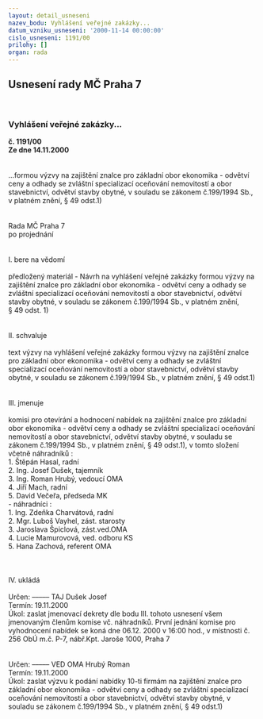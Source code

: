 ```yaml
---
layout: detail_usneseni
nazev_bodu: Vyhlášení veřejné zakázky...
datum_vzniku_usneseni: '2000-11-14 00:00:00'
cislo_usneseni: 1191/00
prilohy: []
organ: rada
---
```

<div id="ucUsn_pList" class="usn">
	<span><h2>Usnesení rady MČ Praha 7 </h2>
<br></span><div class="standBody">
<span><h3>Vyhlášení veřejné zakázky...</h3></span><div class="center">
		<strong>č. 1191/00</strong><br>
	</div>
<div class="center">
		<strong>Ze dne 14.11.2000</strong><br><br>
	</div>
<br>...formou výzvy na zajištění znalce pro základní obor ekonomika - odvětví ceny a odhady se zvláštní specializací oceňování nemovitostí a obor stavebnictví, odvětví stavby obytné, v souladu se zákonem č.199/1994 Sb., v platném znění, § 49 odst.1)<br><br><br>Rada MČ Praha 7<br>po projednání<br><br><br>I.	bere na vědomí<br><br> předložený materiál - Návrh na  vyhlášení veřejné zakázky formou výzvy na zajištění znalce pro základní obor ekonomika - odvětví ceny a odhady se zvláštní specializací oceňování nemovitostí a obor stavebnictví, odvětví stavby obytné, v souladu se zákonem č.199/1994 Sb., v platném znění, <br>§ 49 odst. 1)<br><br><br>II.	schvaluje <br><br>text výzvy na vyhlášení veřejné zakázky formou výzvy na zajištění znalce pro základní obor ekonomika - odvětví ceny a odhady se zvláštní specializací oceňování nemovitostí a obor stavebnictví, odvětví stavby obytné, v souladu se zákonem č.199/1994 Sb., v platném znění, § 49 odst.1)<br><br><br>III.	jmenuje<br><br>komisi pro otevírání a hodnocení nabídek  na  zajištění znalce pro základní obor ekonomika - odvětví ceny a odhady se zvláštní specializací oceňování nemovitostí a obor stavebnictví, odvětví stavby obytné, v souladu se zákonem č.199/1994 Sb., v platném znění, § 49 odst.1),  v tomto složení včetně náhradníků :<br>1. Štěpán Hasal, radní<br>2. Ing. Josef Dušek, tajemník<br>3. Ing. Roman Hrubý, vedoucí OMA<br>4. Jiří Mach, radní<br>5. David Večeřa, předseda MK<br>- náhradníci :<br>1. Ing. Zdeňka Charvátová, radní<br>2. Mgr. Luboš Vayhel, zást. starosty<br>3. Jaroslava Špiclová, zást.ved.OMA<br>4. Lucie Mamurovová, ved. odboru KS<br>5. Hana Zachová, referent OMA<br><br><br><br>IV.	ukládá <br><br> Určen:	–––––	TAJ Dušek Josef<br>Termín: 19.11.2000<br>Úkol:	zaslat jmenovací dekrety dle bodu III. tohoto usnesení všem jmenovaným členům komise vč. náhradníků. První jednání komise pro vyhodnocení nabídek  se koná dne 06.12. 2000 v 16:00 hod., v místnosti č. 256 ObÚ m.č. P-7, nábř.Kpt. Jaroše 1000, Praha 7<br> <br><br> Určen:	–––––	VED OMA Hrubý Roman<br>Termín: 19.11.2000<br>Úkol:	zaslat výzvu k podání nabídky 10-ti firmám na  zajištění znalce pro základní obor ekonomika - odvětví ceny a odhady se zvláštní specializací oceňování nemovitostí a obor stavebnictví, odvětví stavby obytné, v souladu se zákonem č.199/1994 Sb., v platném znění, § 49 odst.1) <br>  </div>
</div>